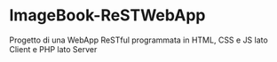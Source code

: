 # ImageBook-ReSTWebApp
Progetto di una WebApp ReSTful programmata in HTML, CSS e JS lato Client e PHP lato Server
